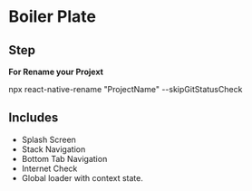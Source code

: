 # Boiler Plate

## Step
**For Rename your Projext**

npx react-native-rename "ProjectName" --skipGitStatusCheck

## Includes

- Splash Screen
- Stack Navigation
- Bottom Tab Navigation
- Internet Check
- Global loader with context state.